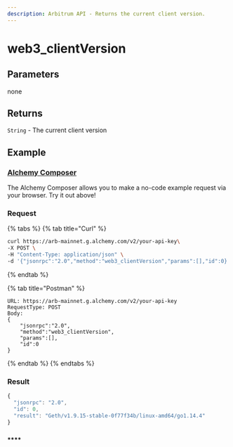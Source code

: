 ```yaml
---
description: Arbitrum API - Returns the current client version.
---
```


# web3\_clientVersion

## **Parameters**

none

## **Returns**

`String` - The current client version

## Example

### [Alchemy Composer](https://composer.alchemyapi.io/?composer\_state=%7B%22chain%22%3A1%2C%22network%22%3A201%2C%22methodName%22%3A%22web3\_clientVersion%22%2C%22paramValues%22%3A%5B%5D%7D)

The Alchemy Composer allows you to make a no-code example request via your browser. Try it out above!

### Request

{% tabs %}
{% tab title="Curl" %}
```bash
curl https://arb-mainnet.g.alchemy.com/v2/your-api-key\
-X POST \
-H "Content-Type: application/json" \
-d '{"jsonrpc":"2.0","method":"web3_clientVersion","params":[],"id":0}'
```
{% endtab %}

{% tab title="Postman" %}
```http
URL: https://arb-mainnet.g.alchemy.com/v2/your-api-key
RequestType: POST
Body: 
{
    "jsonrpc":"2.0",
    "method":"web3_clientVersion",
    "params":[],
    "id":0
}
```
{% endtab %}
{% endtabs %}

### Result

```javascript
{
  "jsonrpc": "2.0",
  "id": 0,
  "result": "Geth/v1.9.15-stable-0f77f34b/linux-amd64/go1.14.4"
}
```

###

#### ****

